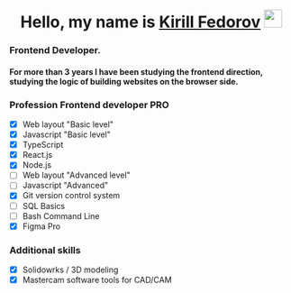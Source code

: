 <h1 align="center" >Hello, my name is <a href="" target="_blank">Kirill Fedorov</a> 
<img src="https://github.com/blackcater/blackcater/raw/main/images/Hi.gif" height="32"/></h1>
<h3 align="left"> Frontend Developer.</h3>
<h4 align="left">For more than 3 years I have been studying the frontend direction, studying the logic of building websites on the browser side.</h4>

### Profession Frontend developer PRO
- [x] Web layout "Basic level"
- [x] Javascript "Basic level"
- [x] TypeScript
- [x] React.js
- [x] Node.js
- [ ] Web layout "Advanced level"
- [ ] Javascript "Advanced"
- [x] Git version control system
- [ ] SQL Basics
- [ ] Bash Command Line
- [x] Figma Pro

### Additional skills
- [x] Solidowrks / 3D modeling
- [x] Mastercam software tools for CAD/CAM

<!--
**kirfedorov/kirfedorov** is a ✨ _special_ ✨ repository because its `README.md` (this file) appears on your GitHub profile.

Here are some ideas to get you started:

- 🔭 I’m currently working on ...
- 🌱 I’m currently learning ...
- 👯 I’m looking to collaborate on ...
- 🤔 I’m looking for help with ...
- 💬 Ask me about ...
- 📫 How to reach me: ...
- 😄 Pronouns: ...
- ⚡ Fun fact: ...
-->
